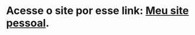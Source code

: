 # <p>Acesse o site por esse link: <a href="https://pedrohalb.github.io" target="_blank">Meu site pessoal</a>.</p>
